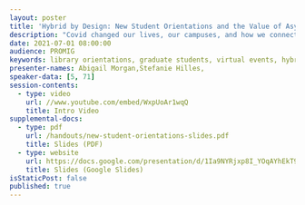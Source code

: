 ```yaml
---
layout: poster
title: 'Hybrid by Design: New Student Orientations and the Value of Asynchronicity'
description: "Covid changed our lives, our campuses, and how we connect with students. In-person activities were replaced with virtual ones and library events had to be reimagined digitally. With vaccinations on the rise and universities hopeful for a more in-person fall, what did we learn from online events that we can apply in the future?\nThis poster will present our experience transitioning the library’s annual graduate student orientation from in-person to virtual and hybrid events. First, we will discuss how we moved orientation online in 2020 and the challenges we faced, including teaching staff how to use new video conferencing software to record accessible videos, collaborating with campus partners, and how to best present the event with existing learning management platforms and the library website. Next, we will detail how we incorporated these lessons into a hybrid orientation in 2021 that will continue to use asynchronous recordings on an event landing page. Finally, we will discuss the benefits of asynchronous orientation elements and compare attendance outcomes from 2019 (in-person), 2020 (virtual), and 2021 (hybrid) to determine which format produces the most student engagement, answering the question, “Should we continue asynchronous opportunities at new student orientations when in-person learning fully resumes?”"
date: 2021-07-01 08:00:00
audience: PROMIG
keywords: library orientations, graduate students, virtual events, hybrid events
presenter-names: Abigail Morgan,Stefanie Hilles,
speaker-data: [5, 71]
session-contents:
  - type: video
    url: //www.youtube.com/embed/WxpUoAr1wqQ
    title: Intro Video
supplemental-docs:
  - type: pdf
    url: /handouts/new-student-orientations-slides.pdf
    title: Slides (PDF)
  - type: website
    url: https://docs.google.com/presentation/d/1Ia9NYRjxp8I_YOqAYhEkT9t3x996cB3kVnUkG9Feq7E/edit
    title: Slides (Google Slides)
isStaticPost: false
published: true
---
```

